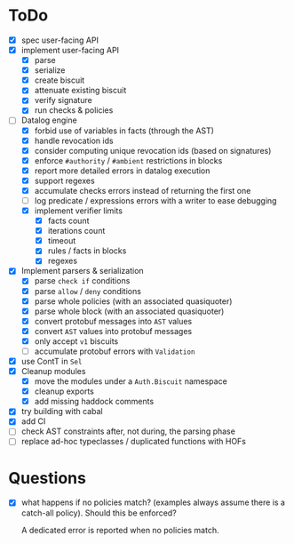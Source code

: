 # ToDo

- [x] spec user-facing API
- [x] implement user-facing API
  - [x] parse
  - [x] serialize
  - [x] create biscuit
  - [x] attenuate existing biscuit
  - [x] verify signature
  - [x] run checks & policies

- [ ] Datalog engine
  - [x] forbid use of variables in facts (through the AST)
  - [x] handle revocation ids
  - [x] consider computing unique revocation ids (based on signatures)
  - [x] enforce `#authority` / `#ambient` restrictions in blocks
  - [x] report more detailed errors in datalog execution
  - [x] support regexes
  - [x] accumulate checks errors instead of returning the first one
  - [ ] log predicate / expressions errors with a writer to ease debugging
  - [x] implement verifier limits
    - [x] facts count
    - [x] iterations count
    - [x] timeout
    - [x] rules / facts in blocks
    - [x] regexes

- [x] Implement parsers & serialization
  - [x] parse `check if` conditions
  - [x] parse `allow` / `deny` conditions
  - [x] parse whole policies (with an associated quasiquoter)
  - [x] parse whole block (with an associated quasiquoter)
  - [x] convert protobuf messages into `AST` values
  - [x] convert `AST` values into protobuf messages
  - [x] only accept `v1` biscuits
  - [ ] accumulate protobuf errors with `Validation`

- [x] use ContT in `Sel`
- [x] Cleanup modules
  - [x] move the modules under a `Auth.Biscuit` namespace
  - [x] cleanup exports
  - [x] add missing haddock comments
- [x] try building with cabal
- [x] add CI
- [ ] check AST constraints after, not during, the parsing phase
- [ ] replace ad-hoc typeclasses / duplicated functions with HOFs

# Questions

- [x] what happens if no policies match? (examples always assume there is a catch-all policy). Should this be enforced?
    
    A dedicated error is reported when no policies match.
